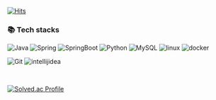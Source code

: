 
[![Hits](https://hits.seeyoufarm.com/api/count/incr/badge.svg?url=https%3A%2F%2Fgithub.com%2Fcoastby&count_bg=%23E1C92A&title_bg=%23E793E5&icon=&icon_color=%23E7E7E7&title=hits&edge_flat=false)](https://hits.seeyoufarm.com)

### 📚 Tech stacks
![Java](https://img.shields.io/badge/Java-007396.svg?&style=for-the-badge&logo=Java&logoColor=white)
![Spring](https://img.shields.io/badge/Spring-6DB33F.svg?&style=for-the-badge&logo=Spring&logoColor=white)
![SpringBoot](https://img.shields.io/badge/SpringBoot-6DB33F.svg?&style=for-the-badge&logo=springboot&logoColor=white)
![Python](https://img.shields.io/badge/Python-3776AB.svg?&style=for-the-badge&logo=Python&logoColor=white)
![MySQL](https://img.shields.io/badge/MySQL-4479A1.svg?&style=for-the-badge&logo=MySQL&logoColor=white)
![linux](https://img.shields.io/badge/linux-FCC624.svg?&style=for-the-badge&logo=linux&logoColor=white)
![docker](https://img.shields.io/badge/docker-2496ED.svg?&style=for-the-badge&logo=docker&logoColor=white)

![Git](https://img.shields.io/badge/Git-F05032.svg?&style=for-the-badge&logo=Git&logoColor=white)
![intellijidea](https://img.shields.io/badge/intellij%20idea-000000.svg?&style=for-the-badge&logo=intellijidea&logoColor=white)



<br>

[![Solved.ac Profile](http://mazassumnida.wtf/api/v2/generate_badge?boj=coastby)](https://solved.ac/coastby/)




<!--
**coastby/coastby** is a ✨ _special_ ✨ repository because its `README.md` (this file) appears on your GitHub profile.

Here are some ideas to get you started:

- 🔭 I’m currently working on ...
- 🌱 I’m currently learning ...
- 👯 I’m looking to collaborate on ...
- 🤔 I’m looking for help with ...
- 💬 Ask me about ...
- 📫 How to reach me: ...
- 😄 Pronouns: ...
- ⚡ Fun fact: ...
-->
